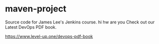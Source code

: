 # maven-project
Source code for James Lee's Jenkins course.
hi  hw are you
Check out our Latest DevOps PDF book.

https://www.level-up.one/devops-pdf-book
